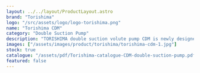 ```yaml
---
layout: ../../layout/ProductLayout.astro
brand: "Torishima"
logo: "/src/assets/logo/logo-torishima.png"
name: "Torishima CDM"
category: "Double Suction Pump"
description: "TORISHIMA double suction volute pump CDM is newly designed with the most advanced hydraulic, providing less noise and vibration, wider operation range,lower NPSH required and higher efficiency. Particular in the pump efficiency, CDM is remarkably better than other brands, contributing to great cost reduction in operation."
images: ["/assets/images/product/torishima/torishima-cdm-1.jpg"]
stock: true
catalogue: "/assets/pdf/Torishima-catalogue-CDM-double-suction-pump.pdf"
featured: false
---
```

